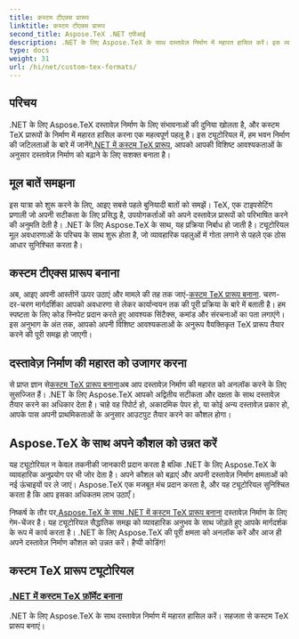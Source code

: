 ```yaml
---
title: कस्टम टीएक्स प्रारूप
linktitle: कस्टम टीएक्स प्रारूप
second_title: Aspose.TeX .NET एपीआई
description: .NET के लिए Aspose.TeX के साथ दस्तावेज़ निर्माण में महारत हासिल करें। इस व्यापक ट्यूटोरियल में सहजता से कस्टम TeX प्रारूप बनाना सीखें।
type: docs
weight: 31
url: /hi/net/custom-tex-formats/
---
```

## परिचय

 .NET के लिए Aspose.TeX दस्तावेज़ निर्माण के लिए संभावनाओं की दुनिया खोलता है, और कस्टम TeX प्रारूपों के निर्माण में महारत हासिल करना एक महत्वपूर्ण पहलू है। इस ट्यूटोरियल में, हम भवन निर्माण की जटिलताओं के बारे में जानेंगे[.NET में कस्टम TeX प्रारूप](./create-custom-tex-formats/), आपको आपकी विशिष्ट आवश्यकताओं के अनुसार दस्तावेज़ निर्माण को बढ़ाने के लिए सशक्त बनाता है।

## मूल बातें समझना

इस यात्रा को शुरू करने के लिए, आइए सबसे पहले बुनियादी बातों को समझें। TeX, एक टाइपसेटिंग प्रणाली जो अपनी सटीकता के लिए प्रसिद्ध है, उपयोगकर्ताओं को अपने दस्तावेज़ प्रारूपों को परिभाषित करने की अनुमति देती है। .NET के लिए Aspose.TeX के साथ, यह प्रक्रिया निर्बाध हो जाती है। ट्यूटोरियल मूल अवधारणाओं के परिचय के साथ शुरू होता है, जो व्यावहारिक पहलुओं में गोता लगाने से पहले एक ठोस आधार सुनिश्चित करता है।

## कस्टम टीएक्स प्रारूप बनाना

अब, आइए अपनी आस्तीनें ऊपर उठाएं और मामले की तह तक जाएं-[कस्टम TeX प्रारूप बनाना](./create-custom-tex-formats/). चरण-दर-चरण मार्गदर्शिका आपको अवधारणा से लेकर कार्यान्वयन तक की पूरी प्रक्रिया के बारे में बताती है। हम स्पष्टता के लिए कोड स्निपेट प्रदान करते हुए आवश्यक सिंटैक्स, कमांड और संरचनाओं का पता लगाएंगे। इस अनुभाग के अंत तक, आपको अपनी विशिष्ट आवश्यकताओं के अनुरूप वैयक्तिकृत TeX प्रारूप तैयार करने की पूरी समझ हो जाएगी।

## दस्तावेज़ निर्माण की महारत को उजागर करना

 से प्राप्त ज्ञान से[कस्टम TeX प्रारूप बनाना](./create-custom-tex-formats/)अब आप दस्तावेज़ निर्माण की महारत को अनलॉक करने के लिए सुसज्जित हैं। .NET के लिए Aspose.TeX आपको अद्वितीय सटीकता और दक्षता के साथ दस्तावेज़ तैयार करने का अधिकार देता है। चाहे वह रिपोर्ट हो, अकादमिक पेपर हो, या कोई अन्य दस्तावेज़ प्रकार हो, आपके पास अपनी प्राथमिकताओं के अनुसार आउटपुट तैयार करने का कौशल होगा।

## Aspose.TeX के साथ अपने कौशल को उन्नत करें

यह ट्यूटोरियल न केवल तकनीकी जानकारी प्रदान करता है बल्कि .NET के लिए Aspose.TeX के व्यावहारिक अनुप्रयोग पर भी जोर देता है। अपने कौशल को बढ़ाएं और अपनी दस्तावेज़ निर्माण क्षमताओं को नई ऊंचाइयों पर ले जाएं। Aspose.TeX एक मजबूत मंच प्रदान करता है, और यह ट्यूटोरियल सुनिश्चित करता है कि आप इसका अधिकतम लाभ उठाएँ।

 निष्कर्ष के तौर पर,[Aspose.TeX के साथ .NET में कस्टम TeX प्रारूप बनाना](./create-custom-tex-formats/) दस्तावेज़ निर्माण के लिए गेम-चेंजर है। यह ट्यूटोरियल सैद्धांतिक समझ को व्यावहारिक अनुभव के साथ जोड़ते हुए आपके मार्गदर्शक के रूप में कार्य करता है। .NET के लिए Aspose.TeX की पूरी क्षमता को अनलॉक करें और आज ही अपने दस्तावेज़ निर्माण कौशल को उन्नत करें। हैप्पी कोडिंग!
## कस्टम TeX प्रारूप ट्यूटोरियल
### [.NET में कस्टम TeX फ़ॉर्मेट बनाना](./create-custom-tex-formats/)
.NET के लिए Aspose.TeX के साथ दस्तावेज़ निर्माण में महारत हासिल करें। सहजता से कस्टम TeX प्रारूप बनाएं।